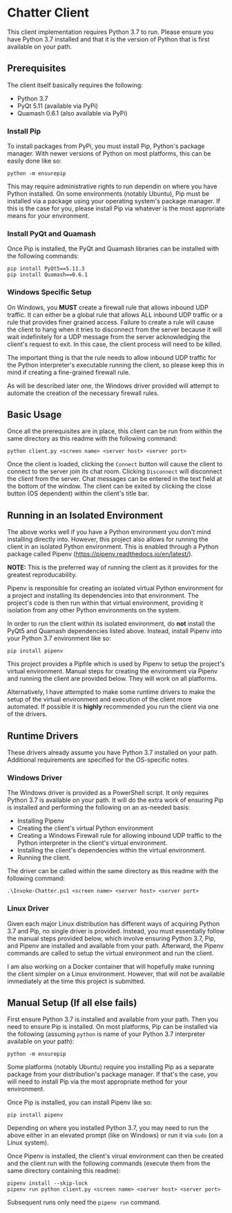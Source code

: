 # Chatter Client
This client implementation requires Python 3.7 to run. Please ensure you have Python 3.7 installed
and that it is the version of Python that is first available on your path.

## Prerequisites
The client itself basically requires the following:

* Python 3.7
* PyQt 5.11 (available via PyPi)
* Quamash 0.6.1 (also available via PyPi)

### Install Pip
To install packages from PyPi, you must install Pip, Python's package manager. With newer versions
of Python on most platforms, this can be easily done like so:

```
python -m ensurepip
```

This may require administrative rights to run dependin on where you have Python installed. On some
environments (notably Ubuntu), Pip must be installed via a package using your operating system's
package manager. If this is the case for you, please install Pip via whatever is the most approriate
means for your environment.

### Install PyQt and Quamash
Once Pip is installed, the PyQt and Quamash libraries can be installed with the following commands:

```
pip install PyQt5==5.11.3
pip install Quamash==0.6.1
```

### Windows Specific Setup
On Windows, you **MUST** create a firewall rule that allows inbound UDP traffic. It can either be a
global rule that allows ALL inbound UDP traffic or a rule that provides finer grained access.
Failure to create a rule will cause the client to hang when it tries to disconnect from the server
because it will wait indefinitely for a UDP message from the server acknowledging the client's
request to exit. In this case, the client process will need to be killed.

The important thing is that the rule needs to allow inbound UDP traffic for the Python interpreter's
executable running the client, so please keep this in mind if creating a fine-grained firewall rule.

As will be described later one, the Windows driver provided will attempt to automate the creation of
the necessary firewall rules.

## Basic Usage
Once all the prerequisites are in place, this client can be run from within the same directory as
this readme with the following command:

```
python client.py <screen name> <server host> <server port>
```

Once the client is loaded, clicking the `Connect` button will cause the client to connect to the
server join its chat room. Clicking `Disconnect` will disconnect the client from the server. Chat
messages can be entered in the text field at the bottom of the window. The client can be exited by
clicking the close button (OS dependent) within the client's title bar.

## Running in an Isolated Environment
The above works well if you have a Python environment you don't mind installing directly into.
However, this project also allows for running the client in an isolated Python environment. This
is enabled through a Python package called Pipenv (https://pipenv.readthedocs.io/en/latest/).

**NOTE:** This is the preferred way of running the client as it provides for the greatest
reproducability.

Pipenv is responsible for creating an isolated virtual Python environment for a project and
installing its dependencies into that environment. The project's code is then run within that
virtual environment, providing it isolation from any other Python environments on the system.

In order to run the client within its isolated environment, do **not** install the PyQt5 and
Quamash dependencies listed above. Instead, install Pipenv into your Python 3.7 environment like so:

```
pip install pipenv
```

This project provides a Pipfile which is used by Pipenv to setup the project's virtual environment.
Manual steps for creating the environment via Pipenv and running the client are provided below. They
will work on all platforms.

Alternatively, I have attempted to make some runtime drivers to make the setup of the virtual
environment and execution of the client more automated. If possible it is **highly** recommended
you run the client via one of the drivers.

## Runtime Drivers
These drivers already assume you have Python 3.7 installed on your path. Additional requirements
are specified for the OS-specific notes.

### Windows Driver
The Windows driver is provided as a PowerShell script. It only requires Python 3.7 is available on
your path. It will do the extra work of ensuring Pip is installed and performing the following on
an as-needed basis:

* Installing Pipenv
* Creating the client's virtual Python environment
* Creating a Windows Firewall rule for allowing inbound UDP traffic to the Python interpreter in the
  client's virtual environment.
* Installing the client's dependencies within the virtual environment.
* Running the client.

The driver can be called within the same directory as this readme with the following command:

```
.\Invoke-Chatter.ps1 <screen name> <server host> <server port>
```

### Linux Driver
Given each major Linux distribution has different ways of acquiring Python 3.7 and Pip, no single
driver is provided. Instead, you must essentially follow the manual steps provided below, which
involve ensuring Python 3.7, Pip, and Pipenv are installed and available from your path. Afterward,
the Pipenv commands are called to setup the virtual environment and run the client.

I am also working on a Docker container that will hopefully make running the client simpler on a
Linux environment. However, that will not be available immediately at the time this project is
submitted.

## Manual Setup (If all else fails)
First ensure Python 3.7 is installed and available from your path. Then you need to ensure Pip is
installed. On most platforms, Pip can be installed via the following (assuming `python` is name of
your Python 3.7 interpreter available on your path):

```
python -m ensurepip
```

Some platforms (notably Ubuntu) require you installing Pip as a separate package from your
distribution's package manager. If that's the case, you will need to install Pip via the most
appropriate method for your environment.

Once Pip is installed, you can install Pipenv like so:

```
pip install pipenv
```

Depending on where you installed Python 3.7, you may need to run the above either in an elevated
prompt (like on Windows) or run it via `sudo` (on a Linux system).

Once Pipenv is installed, the client's virual environment can then be created and the client run
with the following commands (execute them from the same directory containing this readme):

```
pipenv install --skip-lock
pipenv run python client.py <screen name> <server host> <server port>
```

Subsequent runs only need the `pipenv run` command.
